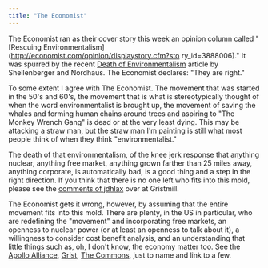 ```yaml
---
title: "The Economist"
---
```

The Economist ran as their cover story this week an opinion column called
"[Rescuing Environmentalism](http://economist.com/opinion/displaystory.cfm?sto
ry_id=3888006)." It was spurred by the recent [Death of
Environmentalism](http://www.grist.org/news/maindish/2005/01/13/doe-reprint/)
article by Shellenberger and Nordhaus. The Economist declares: "They are
right."

  
To some extent I agree with The Economist. The movement that was started in
the 50's and 60's, the movement that is what is stereotypically thought of
when the word environmentalist is brought up, the movement of saving the
whales and forming human chains around trees and aspiring to "The Monkey
Wrench Gang" is dead or at the very least dying. This may be attacking a straw
man, but the straw man I'm painting is still what most people think of when
they think "environmentalist."

  
The death of that environmentalism, of the knee jerk response that anything
nuclear, anything free market, anything grown farther than 25 miles away,
anything corporate, is automatically bad, is a good thing and a step in the
right direction. If you think that there is no one left who fits into this
mold, please see the [comments of
jdhlax](http://gristmill.grist.org/user/jdhlax/comments) over at Gristmill.

  
The Economist gets it wrong, however, by assuming that the entire movement
fits into this mold. There are plenty, in the US in particular, who are
redefining the "movement" and incorporating free markets, an openness to
nuclear power (or at least an openness to talk about it), a willingness to
consider cost benefit analysis, and an understanding that little things such
as, oh, I don't know, the economy matter too. See the [Apollo
Alliance](http://www.apolloalliance.org/), [Grist](http://www.grist.org), [The
Commons](http://commonsblog.org/), just to name and link to a few.

